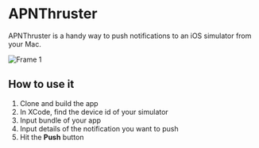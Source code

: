 # APNThruster
APNThruster is a handy way to push notifications to an iOS simulator from your Mac. 

![Frame 1](https://user-images.githubusercontent.com/7149454/179918973-0f95728a-ac5c-4da5-90ca-787a434d70cb.jpg)

## How to use it
1. Clone and build the app
2. In XCode, find the device id of your simulator
3. Input bundle of your app
3. Input details of the notification you want to push 
4. Hit the **Push** button
